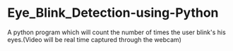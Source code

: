 # Eye_Blink_Detection-using-Python
A python program which will count the number of times the user blink's his eyes.(Video will be real time captured through the webcam) 
